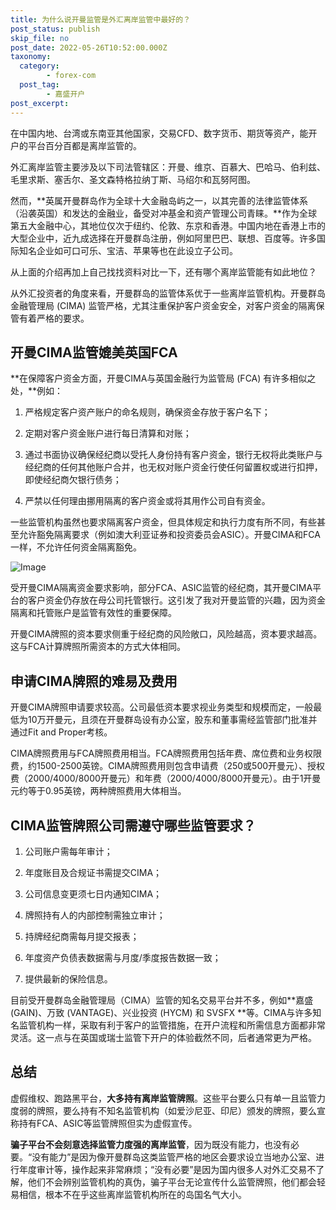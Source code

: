 ```yaml
---
title: 为什么说开曼监管是外汇离岸监管中最好的？
post_status: publish
skip_file: no
post_date: 2022-05-26T10:52:00.000Z
taxonomy:
  category:
        - forex-com
  post_tag:
        - 嘉盛开户
post_excerpt: 
---
```

在中国内地、台湾或东南亚其他国家，交易CFD、数字货币、期货等资产，能开户的平台百分百都是离岸监管的。

外汇离岸监管主要涉及以下司法管辖区：开曼、维京、百慕大、巴哈马、伯利兹、毛里求斯、塞舌尔、圣文森特格拉纳丁斯、马绍尔和瓦努阿图。

然而，**英属开曼群岛作为全球十大金融岛屿之一，以其完善的法律监管体系（沿袭英国）和发达的金融业，备受对冲基金和资产管理公司青睐。**作为全球第五大金融中心，其地位仅次于纽约、伦敦、东京和香港。中国内地在香港上市的大型企业中，近九成选择在开曼群岛注册，例如阿里巴巴、联想、百度等。许多国际知名企业如可口可乐、宝洁、苹果等也在此设立子公司。

从上面的介绍再加上自己找找资料对比一下，还有哪个离岸监管能有如此地位？

从外汇投资者的角度来看，开曼群岛的监管体系优于一些离岸监管机构。开曼群岛金融管理局 (CIMA) 监管严格，尤其注重保护客户资金安全，对客户资金的隔离保管有着严格的要求。

## 开曼CIMA监管媲美英国FCA

**在保障客户资金方面，开曼CIMA与英国金融行为监管局 (FCA) 有许多相似之处，**例如：

1. 严格规定客户资产账户的命名规则，确保资金存放于客户名下；

1. 定期对客户资金账户进行每日清算和对账；

1. 通过书面协议确保经纪商以受托人身份持有客户资金，银行无权将此类账户与经纪商的任何其他账户合并，也无权对账户资金行使任何留置权或进行扣押，即使经纪商欠银行债务；

1. 严禁以任何理由挪用隔离的客户资金或将其用作公司自有资金。

一些监管机构虽然也要求隔离客户资金，但具体规定和执行力度有所不同，有些甚至允许豁免隔离要求（例如澳大利亚证券和投资委员会ASIC）。开曼CIMA和FCA一样，不允许任何资金隔离豁免。

![Image](https://prod-files-secure.s3.us-west-2.amazonaws.com/39ed1227-6d7d-4570-be36-9ccd4a2c4241/bd849744-3fcb-4a37-8312-357962c8f065/image.png?X-Amz-Algorithm=AWS4-HMAC-SHA256&X-Amz-Content-Sha256=UNSIGNED-PAYLOAD&X-Amz-Credential=ASIAZI2LB46674WEZKE7%2F20250825%2Fus-west-2%2Fs3%2Faws4_request&X-Amz-Date=20250825T221405Z&X-Amz-Expires=3600&X-Amz-Security-Token=IQoJb3JpZ2luX2VjEA0aCXVzLXdlc3QtMiJGMEQCIFESpw0x9FmWcwPWcqFQ4KKJTMSDKOL7YgqZxfMLnb51AiBmdnmlwqP%2BttE5Y7sij8QoHnXmdL6OUb2MqpIEJyEZdyr%2FAwhmEAAaDDYzNzQyMzE4MzgwNSIMyilW9MXI1Woi4wkgKtwDLrdlnbjCxyXO3USIcfWKU%2FQDwouOK5a2m3QfW8tNhqQues70yckwD8hfLjEQhMjU6tNNxEgwYG4s5pgQQKZVqo6tEPIacI425clmLlNfHFg4zqfZFHe9PIUzXurdsohyQzoqi7NclyacEvNP6sas7Mhw8F2aDK2QVtCkTMImbPlaYCKnbW5cV%2FOT8rsG02zw6F5vc2dMnzvwB1BCSHp%2FKKtiZysbgSLiwVGuQQil7YLeIYdgBIPsPRkKG3EIqGjJZRGa5KsgwX%2BNSU2hnaXBQ89aPU0TCGiJ2gmkK1n2KgbO3HIMi91OUC4Qv%2B%2FD9kNqavhUVxhAYN4eLoxry1qu0gfcb2n3UPZbpKbnYzr0xES7F6dzSRLEHPkGjHH3J7PsfodoCWAY0OmC4VNeIlvKdQIH8HAZ8zV9%2FL5Ue4EjQvqo11q7022a2PbRvZ183jLd4uRLZQ3uLVqMNFhSzA2wtXCORTE0MMsTwkD89F83FEwRCZrQ3jl884tKnNPM%2FztxWodITUl%2BW6Oj8F5YPAbowITZqUTUbiHELhgLq9kwhbkHFrksTRWT0SApR0fWueRXqlRkOX9hMudBYKZaJs3jaGUgb7rt6c4i%2BN%2BbrwTNljaWlQFSxQvTYGTbCa8w9puzxQY6pgFKn7VeOHScT1iOX1JTph%2BK3wLxC07rvFRghwyjBoqTpAA9j8l9mhxYJXrjCEI%2F2UO5upFjaFhvxbmCgD0Dp9ojtNHPlFnqb4SJIO4HN7Rcip9q%2FDU1deWeKeq%2FlRiRYT%2FagAm8ioSeEHem9YfPq9ohYIKSzL0PBDssGfPQvj5zBquE3sFcaDdl1JaWc6HaJmoa%2BHkrxuBsnTb2T%2B9l8ODHZ2K9SH0S&X-Amz-Signature=a7fc6a2b6ec3b11fd93975972650421dfca013d124777d97c23668310200fa81&X-Amz-SignedHeaders=host&x-amz-checksum-mode=ENABLED&x-id=GetObject)

受开曼CIMA隔离资金要求影响，部分FCA、ASIC监管的经纪商，其开曼CIMA平台的客户资金仍存放在母公司托管银行。这引发了我对开曼监管的兴趣，因为资金隔离和托管账户是监管有效性的重要保障。

开曼CIMA牌照的资本要求侧重于经纪商的风险敞口，风险越高，资本要求越高。这与FCA计算牌照所需资本的方式大体相同。

## **申请CIMA牌照的难易及费用**

开曼CIMA牌照申请要求较高。公司最低资本要求视业务类型和规模而定，一般最低为10万开曼元，且须在开曼群岛设有办公室，股东和董事需经监管部门批准并通过Fit and Proper考核。

CIMA牌照费用与FCA牌照费用相当。FCA牌照费用包括年费、席位费和业务权限费，约1500-2500英镑。CIMA牌照费用则包含申请费（250或500开曼元）、授权费（2000/4000/8000开曼元）和年费（2000/4000/8000开曼元）。由于1开曼元约等于0.95英镑，两种牌照费用大体相当。

## CIMA监管牌照公司需遵守哪些监管要求？

1. 公司账户需每年审计；

1. 年度账目及合规证书需提交CIMA；

1. 公司信息变更须七日内通知CIMA；

1. 牌照持有人的内部控制需独立审计；

1. 持牌经纪商需每月提交报表；

1. 年度资产负债表数据需与月度/季度报告数据一致；

1. 提供最新的保险信息。

目前受开曼群岛金融管理局（CIMA）监管的知名交易平台并不多，例如**嘉盛 (GAIN)、万致 (VANTAGE)、兴业投资 (HYCM) 和 SVSFX **等。CIMA与许多知名监管机构一样，采取有利于客户的监管措施，在开户流程和所需信息方面都非常灵活。这一点与在英国或瑞士监管下开户的体验截然不同，后者通常更为严格。

## 总结

虚假维权、跑路黑平台，**大多持有离岸监管牌照**。这些平台要么只有单一且监管力度弱的牌照，要么持有不知名监管机构（如爱沙尼亚、印尼）颁发的牌照，要么宣称持有FCA、ASIC等监管牌照但实为虚假宣传。

**骗子平台不会刻意选择监管力度强的离岸监管**，因为既没有能力，也没有必要。“没有能力”是因为像开曼群岛这类监管严格的地区会要求设立当地办公室、进行年度审计等，操作起来非常麻烦；“没有必要”是因为国内很多人对外汇交易不了解，他们不会辨别监管机构的真伪，骗子平台无论宣传什么监管牌照，他们都会轻易相信，根本不在乎这些离岸监管机构所在的岛国名气大小。